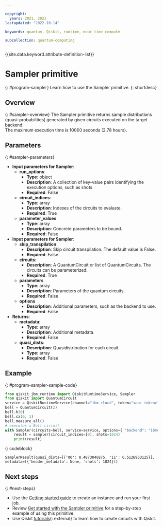 ```yaml
---

copyright:
  years: 2021, 2022
lastupdated: "2022-10-14"

keywords: quantum, Qiskit, runtime, near time compute

subcollection: quantum-computing
---
```

{{site.data.keyword.attribute-definition-list}}

# Sampler primitive
{: #program-sampler}
Learn how to use the Sampler primitive.
{: shortdesc}
## Overview
{: #sampler-overview}
The Sampler primitive returns sample distributions (quasi-probabilities) generated by given circuits executed on the target backend.  
The maximum execution time is 10000 seconds (2.78 hours).
## Parameters
{: #sampler-parameters}
- **Input parameters for Sampler**:
    - **run_options**:
        - **Type**: object
        - **Description**: A collection of key-value pairs identifying the execution options, such as shots.
        - **Required**: False
    - **circuit_indices**:
        - **Type**: array
        - **Description**: Indexes of the circuits to evaluate.
        - **Required**: True
    - **parameter_values**
        - **Type**: array
        - **Description**: Concrete parameters to be bound.
        - **Required**: False
- **Input parameters for Sampler**:
    - **skip_transpilation**:
        - **Description**: Skip circuit transpilation. The default value is False.
        - **Required**: False.   
    - **circuits**:
        - **Description**: A QuantumCircuit or list of QuantumCircuits. The circuits can be parameterized.
        - **Required**: True
    - **parameters**
        - **Type**: array
        - **Description**: Parameters of the quantum circuits.
        - **Required**: False       
    - **options**        
        - **Description**: Additional parameters, such as the backend to use.
        - **Required**: False
- **Returns**:
   - **metadata**:
        - **Type**: array
        - **Description**: Additional metadata.  
        - **Required**: False
   - **quasi_dists**:
       - **Description**: Quasidistribution for each circuit.
       - **Type**: array
       - **Required**: False
## Example
{: #program-sampler-sample-code}

```Python
from qiskit_ibm_runtime import QiskitRuntimeService, Sampler
from qiskit import QuantumCircuit
service = QiskitRuntimeService(channel="ibm_cloud", token="<api-token>", instance="<IBM Cloud CRN>")
bell = QuantumCircuit(2)
bell.h(0)
bell.cx(0, 1)
bell.measure_all()
# executes a Bell circuit
with Sampler(circuits=bell, service=service, options={ "backend": "ibmq_qasm_simulator" }) as sampler:
    result = sampler(circuit_indices=[0], shots=1024)
    print(result)
```
{: codeblock}

```text
SamplerResult(quasi_dists=[{'00': 0.4873046875, '11': 0.5126953125}], metadata=[{'header_metadata': None, 'shots': 1024}])
```

## Next steps
{: #next-steps}
- Use the [Getting started guide](/docs/quantum-computing?topic=quantum-computing-quickstart) to create an instance and run your first job.
- Review [Get started with the Sampler primitive](/docs/quantum-computing?topic=quantum-computing-example-sampler) for a step-by-step example of using this primitive.
- Use Qiskit [tutorials](https://qiskit.org/documentation/tutorials.html){: external} to learn how to create circuits with Qiskit.


